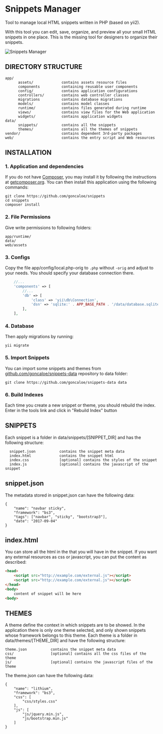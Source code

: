 # Snippets Manager
Tool to manage local HTML snippets written in PHP (based on yii2).

With this tool you can edit, save, organize, and preview all your small HTML snippets in one place.
This is the missing tool for designers to organize their snippets.

![Snippets Manager](https://webzop.com/images/pages/1fb8d70e-e33d-4fe7-986d-a56b5260cf2d.jpg)

DIRECTORY STRUCTURE
-------------------

```
app/
      assets/             contains assets resource files
      components          containing reusable user components
      config/             contains application configurations
      controllers/        contains web controller classes
      migrations          contains database migrations
      models/             contains model classes
      runtime/            contains files generated during runtime
      views/              contains view files for the Web application
      widgets/            contains application widgets
data/
      snippets/           contains all the snippets
      themes/             contains all the themes of snippets
vendor/                   contains dependent 3rd-party packages
web/                      contains the entry script and Web resources
```

INSTALLATION
------------

### 1. Application and dependencies

If you do not have [Composer](http://getcomposer.org/), you may install it by following the instructions
at [getcomposer.org](http://getcomposer.org/doc/00-intro.md#installation-nix).
You can then install this application using the following commands:

~~~
git clone https://github.com/goncaloe/snippets
cd snippets
composer install
~~~

### 2. File Permissions

Give write permissions to following folders:

```
app/runtime/
data/
web/assets
```

### 3. Configs

Copy the file app/config/local.php-orig to `.php` without `-orig` and adjust to your needs.
You should specify your database connection there.

```php
    //...
    'components' => [
        //...
        'db' => [
            'class' => 'yii\db\Connection',
            'dsn' => 'sqlite:' . APP_BASE_PATH . '/data/database.sqlite',
        ],
    ],
```

### 4. Database

Then apply migrations by running:

```
yii migrate
```

### 5. Import Snippets

You can import some snippets and themes from [github.com/goncaloe/snippets-data](https://github.com/goncaloe/snippets-data) repository to data folder:

~~~
git clone https://github.com/goncaloe/snippets-data data
~~~

### 6. Build Indexes

Each time you create a new snippet or theme, you should rebuild the index.
Enter in the tools link and click in "Rebuild Index" button

SNIPPETS
------------

Each snippet is a folder in data/snippets/[SNIPPET_DIR] and has the following structure:

      snippet.json           contains the snippet meta data
      index.html             contains the snippet html
      index.css              [optional] contains the styles of the snippet
      index.js               [optional] contains the javascript of the snippet

## snippet.json

The metadata stored in snippet.json can have the following data:
```
{
    "name": "navbar sticky",
    "framework": "bs3",
    "tags": ["navbar", "sticky", "bootstrap3"],
    "date": "2017-09-04"
}
```

## index.html

You can store all the html in the <body> that you will have in the snippet.
If you want any external resources as css or javascript, you can put the content as described:

```html
<head>
    <script src="http://example.com/external.js"></script>
    <script src="http://example.com/external.js"></script>
</head>
<body>
    content of snippet will be here
<body>
```

THEMES
------------

A theme define the context in which snippets are to be showed.
In the application there is only one theme selected, and only shown snippets whose framework belongs to this theme.
Each theme is a folder in data/themes/[THEME_DIR] and have the following structure:

```
theme.json           contains the snippet meta data
css/                 [optional] contains all the css files of the theme
js/                  [optional] contains the javascript files of the theme
```

The theme.json can have the following data:
```
{
    "name": "lithium",
    "framework": "bs3",
    "css": [
        "css/styles.css"
    ],
    "js": [
        "js/jquery.min.js",
        "js/bootstrap.min.js"
    ]
}
```
